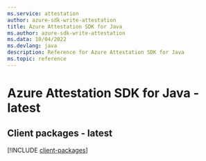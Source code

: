 ```yaml
---
ms.service: attestation
author: azure-sdk-write-attestation
title: Azure Attestation SDK for Java
ms.author: azure-sdk-write-attestation
ms.data: 10/04/2022
ms.devlang: java
description: Reference for Azure Attestation SDK for Java
ms.topic: reference
---
```

# Azure Attestation SDK for Java - latest

## Client packages - latest
[!INCLUDE [client-packages](attestation-client-index.md)]